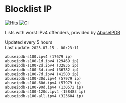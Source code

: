 # Blocklist IP

[![Hits](https://hits.seeyoufarm.com/api/count/incr/badge.svg?url=https%3A%2F%2Fgithub.com%2Fborestad%2Fblocklist-ip%2F&count_bg=%2379C83D&title_bg=%23555555&icon=&icon_color=%23E7E7E7&title=hits&edge_flat=false)](https://hits.seeyoufarm.com)  ![CI](https://img.shields.io/github/workflow/status/borestad/blocklist-ip/CI?style=flat-square)

Lists with worst IPv4 offenders, provided by [AbuseIPDB](https://www.abuseipdb.com/)

<!-- FOOTER-PLACEHOLDER -->
Updated every 5 hours<br>
Last update: `2023-07-15 - 00:23:11`
```
abuseipdb-s100.ipv4 (17679 ip)
abuseipdb-s100-1d.ipv4 (29469 ip)
abuseipdb-s100-2d.ipv4 (32835 ip)
abuseipdb-s100-3d.ipv4 (36782 ip)
abuseipdb-s100-7d.ipv4 (41583 ip)
abuseipdb-s100-30d.ipv4 (57979 ip)
abuseipdb-s100-60d.ipv4 (57979 ip)
abuseipdb-s100-90d.ipv4 (130572 ip)
abuseipdb-s100-120d.ipv4 (158483 ip)
abuseipdb-s100-all.ipv4 (323604 ip)
```
